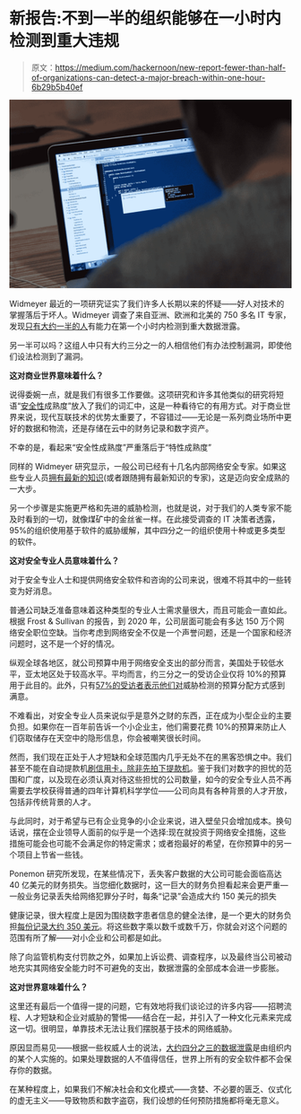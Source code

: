 # 新报告:不到一半的组织能够在一小时内检测到重大违规

> 原文：<https://medium.com/hackernoon/new-report-fewer-than-half-of-organizations-can-detect-a-major-breach-within-one-hour-6b29b5b40ef>

![](img/849f1f7c077dfb17d05a6fdd0dcef18f.png)

Widmeyer 最近的一项研究证实了我们许多人长期以来的怀疑——好人对技术的掌握落后于坏人。Widmeyer 调查了来自亚洲、欧洲和北美的 750 多名 IT 专家，发现[只有大约一半的人](https://www.zdnet.com/article/gaps-in-software-slowing-down-security-professionals/)有能力在第一个小时内检测到重大数据泄露。

另一半可以吗？这组人中只有大约三分之一的人相信他们有办法控制漏洞，即使他们设法检测到了漏洞。

**这对商业世界意味着什么？**

说得委婉一点，就是我们有很多工作要做。这项研究和许多其他类似的研究将短语“[安全性](https://hackernoon.com/tagged/security)成熟度”放入了我们的词汇中，这是一种看待它的有用方式。对于商业世界来说，现代互联技术的优势太重要了，不容错过——无论是一系列商业场所中更好的数据和物流，还是存储在云中的财务记录和数字资产。

不幸的是，看起来“安全性成熟度”严重落后于“特性成熟度”

同样的 Widmeyer 研究显示，一般公司已经有十几名内部网络安全专家。如果这些专业人员[拥有最新的知识](https://www.leadingauthorities.com/speaker-list/cyber-security-speakers)(或者跟随拥有最新知识的专家)，这是迈向安全成熟的一大步。

另一个步骤是实施更严格和先进的威胁检测，也就是说，对于我们的人类专家不能及时看到的一切，就像煤矿中的金丝雀一样。在此接受调查的 IT 决策者透露，95%的组织使用基于软件的威胁缓解，其中四分之一的组织使用十种或更多类型的软件。

**这对安全专业人员意味着什么？**

对于安全专业人士和提供网络安全软件和咨询的公司来说，很难不将其中的一些转变为好消息。

普通公司缺乏准备意味着这种类型的专业人士需求量很大，而且可能会一直如此。根据 Frost & Sullivan 的报告，到 2020 年，公司层面可能会有多达 150 万个网络安全职位空缺。当你考虑到网络安全不仅是一个声誉问题，还是一个国家和经济问题时，这不是一个好的情况。

纵观全球各地区，就公司预算中用于网络安全支出的部分而言，美国处于较低水平，亚太地区处于较高水平。平均而言，约三分之一的受访企业仅将 10%的预算用于此目的。此外，只有[57%的受访者表示他们对](https://www.helpnetsecurity.com/2018/04/11/detect-major-cybersecurity-incident/)威胁检测的预算分配方式感到满意。

不难看出，对安全专业人员来说似乎是意外之财的东西，正在成为小型企业的主要负担。如果你在一百年前告诉一个小企业主，他们需要花费 10%的预算来防止人们窃取储存在天空中的隐形信息，你会被嘲笑很长时间。

然而，我们现在正处于人才短缺和全球范围内几乎无处不在的黑客恐惧之中。我们甚至不能在自动提款机[刷信用卡，除非先拍下提款机](https://www.pcmag.com/article2/0,2817,2469560,00.asp)。鉴于我们对数字的担忧的范围和广度，以及现在必须认真对待这些担忧的公司数量，如今的安全专业人员不再需要去学校获得普通的四年计算机科学学位——公司向具有各种背景的人才开放，包括非传统背景的人才。

与此同时，对于希望与已有企业竞争的小企业来说，进入壁垒只会增加成本。换句话说，摆在企业领导人面前的似乎是一个选择:现在就投资于网络安全措施，这些措施可能会也可能不会满足你的特定需求；或者抱最好的希望，在你预算中的另一个项目上节省一些钱。

Ponemon 研究所发现，在某些情况下，丢失客户数据的大公司可能会面临高达 40 亿美元的财务损失。当您细化数据时，这一巨大的财务负担看起来会更严重—一般业务记录丢失给网络犯罪分子时，每条“记录”会造成大约 150 美元的损失

健康记录，很大程度上是因为围绕数字患者信息的健全法律，是一个更大的财务负担[每份记录大约 350 美元](http://www.idtheftcenter.org/images/breach/ITRCBreachStatsReportSummary2015.pdf)。将这些数字乘以数千或数千万，你就会对这个问题的范围有所了解——对小企业和公司都是如此。

除了向监管机构支付罚款之外，如果加上诉讼费、调查程序，以及最终当公司被动地充实其网络安全能力时不可避免的支出，数据泄露的全部成本会进一步膨胀。

**这对世界意味着什么？**

这里还有最后一个值得一提的问题，它有效地将我们谈论过的许多内容——招聘流程、人才短缺和企业对威胁的警惕——结合在一起，并引入了一种文化元素来完成这一切。很明显，单靠技术无法让我们摆脱基于技术的网络威胁。

原因显而易见——根据一些权威人士的说法，[大约四分之三的数据泄露](https://securityintelligence.com/news/insider-threats-account-for-nearly-75-percent-of-security-breach-incidents/)是由组织内的某个人实施的。如果处理数据的人不值得信任，世界上所有的安全软件都不会保存你的数据。

在某种程度上，如果我们不解决社会和文化模式——贪婪、不必要的匮乏、仪式化的虚无主义——导致物质和数字盗窃，我们设想的任何预防措施都将毫无意义。